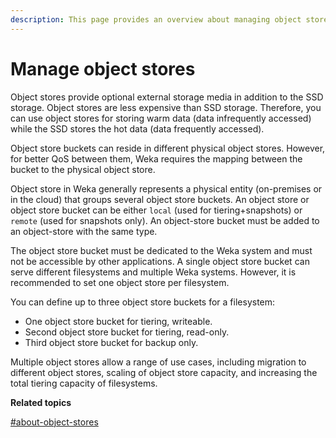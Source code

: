 ```yaml
---
description: This page provides an overview about managing object stores.
---
```


# Manage object stores

Object stores provide optional external storage media in addition to the SSD storage. Object stores are less expensive than SSD storage. Therefore, you can use object stores for storing warm data (data infrequently accessed) while the SSD stores the hot data (data frequently accessed).

Object store buckets can reside in different physical object stores. However, for better QoS between them, Weka requires the mapping between the bucket to the physical object store.

Object store in Weka generally represents a physical entity (on-premises or in the cloud) that groups several object store buckets. An object store or object store bucket can be either `local` (used for tiering+snapshots) or `remote` (used for snapshots only). An object-store bucket must be added to an object-store with the same type.&#x20;

The object store bucket must be dedicated to the Weka system and must not be accessible by other applications. A single object store bucket can serve different filesystems and multiple Weka systems. However, it is recommended to set one object store per filesystem.

You can define up to three object store buckets for a filesystem:

* One object store bucket for tiering, writeable.
* Second object store bucket for tiering, read-only.
* Third object store bucket for backup only.

Multiple object stores allow a range of use cases, including migration to different object stores, scaling of object store capacity, and increasing the total tiering capacity of filesystems.

**Related topics**

[#about-object-stores](../../overview/filesystems.md#about-object-stores "mention")
